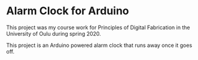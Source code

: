 # Alarm Clock for Arduino

This project was my course work for Principles of Digital Fabrication in the University of Oulu during spring 2020.

This project is an Arduino powered alarm clock that runs away once it goes off.
